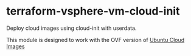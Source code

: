 # terraform-vsphere-vm-cloud-init

Deploy cloud images using cloud-init with userdata.

This module is designed to work with the OVF version of [Ubuntu Cloud Images](https://cloud-images.ubuntu.com/)